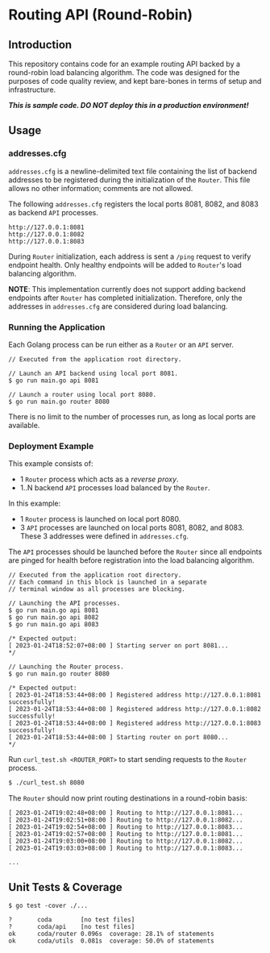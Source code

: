 # Routing API (Round-Robin)

## Introduction

This repository contains code for an example routing API backed by a round-robin load balancing algorithm. The code was designed for the purposes of code quality review, and kept bare-bones in terms of setup and infrastructure.

_**This is sample code. DO NOT deploy this in a production environment!**_

## Usage

### addresses.cfg

`addresses.cfg` is a newline-delimited text file containing the list of backend addresses to be registered during the initialization of the `Router`. This file allows no other information; comments are not allowed.

The following `addresses.cfg` registers the local ports 8081, 8082, and 8083 as backend `API` processes.
```
http://127.0.0.1:8081
http://127.0.0.1:8082
http://127.0.0.1:8083
```

During `Router` initialization, each address is sent a `/ping` request to verify endpoint health. Only healthy endpoints will be added to `Router`'s load balancing algorithm.

**NOTE**: This implementation currently does not support adding backend endpoints after `Router` has completed initialization. Therefore, only the addresses in `addresses.cfg` are considered during load balancing.

### Running the Application

Each Golang process can be run either as a `Router` or an `API` server.

```golang
// Executed from the application root directory.

// Launch an API backend using local port 8081.
$ go run main.go api 8081

// Launch a router using local port 8080.
$ go run main.go router 8080
```

There is no limit to the number of processes run, as long as local ports are available.

### Deployment Example

This example consists of:
- 1 `Router` process which acts as a _reverse proxy_.
- 1..N backend `API` processes load balanced by the `Router`.

In this example: 
- 1 `Router` process is launched on local port 8080.
- 3 `API` processes are launched on local ports 8081, 8082, and 8083. These 3 addresses were defined in `addresses.cfg`.

The `API` processes should be launched before the `Router` since all endpoints are pinged for health before registration into the load balancing algorithm.

```golang
// Executed from the application root directory.
// Each command in this block is launched in a separate
// terminal window as all processes are blocking.

// Launching the API processes.
$ go run main.go api 8081
$ go run main.go api 8082
$ go run main.go api 8083

/* Expected output:
[ 2023-01-24T18:52:07+08:00 ] Starting server on port 8081...
*/

// Launching the Router process.
$ go run main.go router 8080

/* Expected output:
[ 2023-01-24T18:53:44+08:00 ] Registered address http://127.0.0.1:8081 successfully!
[ 2023-01-24T18:53:44+08:00 ] Registered address http://127.0.0.1:8082 successfully!
[ 2023-01-24T18:53:44+08:00 ] Registered address http://127.0.0.1:8083 successfully!
[ 2023-01-24T18:53:44+08:00 ] Starting router on port 8080...
*/
```

Run `curl_test.sh <ROUTER_PORT>` to start sending requests to the `Router` process.

```bash
$ ./curl_test.sh 8080
```

The `Router` should now print routing destinations in a round-robin basis:
```
[ 2023-01-24T19:02:48+08:00 ] Routing to http://127.0.0.1:8081...
[ 2023-01-24T19:02:51+08:00 ] Routing to http://127.0.0.1:8082...
[ 2023-01-24T19:02:54+08:00 ] Routing to http://127.0.0.1:8083...
[ 2023-01-24T19:02:57+08:00 ] Routing to http://127.0.0.1:8081...
[ 2023-01-24T19:03:00+08:00 ] Routing to http://127.0.0.1:8082...
[ 2023-01-24T19:03:03+08:00 ] Routing to http://127.0.0.1:8083...

...
```

## Unit Tests & Coverage

```golang
$ go test -cover ./...

?   	coda		[no test files]
?   	coda/api	[no test files]
ok  	coda/router	0.096s	coverage: 28.1% of statements
ok  	coda/utils	0.081s	coverage: 50.0% of statements
```

